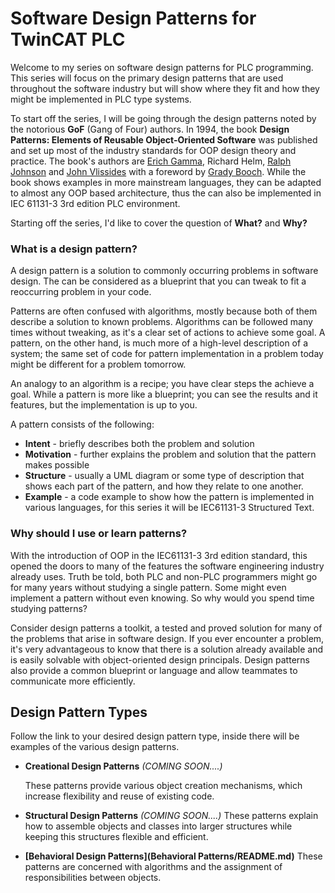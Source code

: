 # Software Design Patterns for TwinCAT PLC



Welcome to my series on software design patterns for PLC programming. This series will focus on the primary design patterns that are used throughout the software industry but will show where they fit and how they might be implemented in PLC type systems.



To start off the series, I will be going through the design patterns noted by the notorious **GoF** (Gang of Four) authors. In 1994, the book **Design Patterns: Elements of Reusable Object-Oriented Software** was published and set up most of the industry standards for OOP design theory and practice. The book's authors are [Erich Gamma](https://en.wikipedia.org/wiki/Erich_Gamma), Richard Helm, [Ralph Johnson](https://en.wikipedia.org/wiki/Ralph_Johnson_(computer_scientist)) and [John Vlissides](https://en.wikipedia.org/wiki/John_Vlissides) with a foreword by [Grady Booch](https://en.wikipedia.org/wiki/Grady_Booch). While the book shows examples in more mainstream languages, they can be adapted to almost any OOP based architecture, thus the can also be implemented in IEC 61131-3 3rd edition PLC environment.



Starting off the series, I'd like to cover the question of **What?** and **Why?**



### What is a design pattern?

A design pattern is a solution to commonly occurring problems in software design. The can be considered as a blueprint that you can tweak to fit a reoccurring problem in your code.

Patterns are often confused with algorithms, mostly because both of them describe a solution to known problems. Algorithms can be followed many times without tweaking, as it's a clear set of actions to achieve some goal. A pattern, on the other hand, is much more of a high-level description of a system; the same set of code for pattern implementation in a problem today might be different for a problem tomorrow. 

An analogy to an algorithm is a recipe; you have clear steps the achieve a goal. While a pattern is more like a blueprint; you can see the results and it features, but the implementation is up to you.



A pattern consists of the following:

- **Intent** - briefly describes both the problem and solution
- **Motivation** - further explains the problem and solution that the pattern makes possible
- **Structure** - usually a UML diagram or some type of description that shows each part of the pattern, and how they relate to one another.
- **Example** - a code example to show how the pattern is implemented in various languages, for this series it will be IEC61131-3 Structured Text.



### Why should I use or learn patterns?

With the introduction of OOP in the IEC61131-3 3rd edition standard, this opened the doors to many of the features the software engineering industry already uses. Truth be told, both PLC and non-PLC programmers might go for many years without studying a single pattern. Some might even implement a pattern without even knowing. So why would you spend time studying patterns?

Consider design patterns a toolkit, a tested and proved solution for many of the problems that arise in software design. If you ever encounter a problem, it's very advantageous to know that there is a solution already available and is easily solvable with object-oriented design principals. Design patterns also provide a common blueprint or language and allow teammates to communicate more efficiently. 





## Design Pattern Types

Follow the link to your desired design pattern type, inside there will be examples of the various design patterns.



- **Creational Design Patterns** *(COMING SOON....)*

  These patterns provide various object creation mechanisms, which increase flexibility and reuse of existing code.

- **Structural Design Patterns** *(COMING SOON....)*
  These patterns explain how to assemble objects and classes into larger structures while keeping this structures flexible and efficient.

- **[Behavioral Design Patterns](Behavioral Patterns/README.md)** These patterns are concerned with algorithms and the assignment of responsibilities between objects.